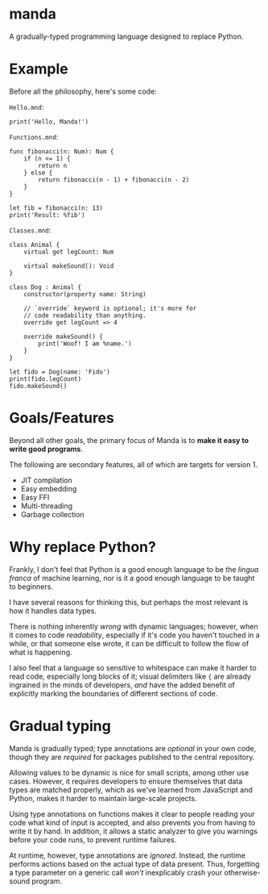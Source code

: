 # manda
A gradually-typed programming language designed to replace Python.

# Example
Before all the philosophy, here's some code:

`Hello.mnd`:

```manda
print('Hello, Manda!')
```

`Functions.mnd`:

```manda
func fibonacci(n: Num): Num {
    if (n <= 1) {
        return n
    } else {
        return fibonacci(n - 1) + fibonacci(n - 2)
    }
}

let fib = fibonacci(n: 13)
print('Result: %fib')
```

`Classes.mnd`:

```manda
class Animal {
    virtual get legCount: Num

    virtual makeSound(): Void
}

class Dog : Animal {
    constructor(property name: String)

    // `override` keyword is optional; it's more for
    // code readability than anything.
    override get legCount => 4

    override makeSound() {
        print('Woof! I am %name.')
    }
}

let fido = Dog(name: 'Fido')
print(fido.legCount)
fido.makeSound()
```

# Goals/Features
Beyond all other goals, the primary focus of Manda is to
**make it easy to write good programs**.

The following are secondary features, all of which are targets for version 1.

* JIT compilation
* Easy embedding
* Easy FFI
* Multi-threading
* Garbage collection

# Why replace Python?
Frankly, I don't feel that Python is a good enough language to be the
*lingua franca* of machine learning, nor is it a good enough language to be
taught to beginners.

I have several reasons for thinking this, but perhaps the most relevant is how
it handles data types.

There is nothing inherently *wrong* with dynamic languages; however, when it
comes to code *readability*, especially if it's code you haven't touched in a
while, or that someone else wrote, it can be difficult to follow the flow of
what is happening.

I also feel that a language so sensitive to whitespace can make it harder to read
code, especially long blocks of it; visual delimiters like `{` are already
ingrained in the minds of developers, *and* have the added benefit of
explicitly marking the boundaries of different sections of code.

# Gradual typing
Manda is gradually typed; type annotations are *optional* in your own code,
though they are *required* for packages published to the central repository.

Allowing values to be dynamic is nice for small scripts, among other use cases.
However, it requires developers to ensure themselves that data types are matched
properly, which as we've learned from JavaScript and Python, makes it harder
to maintain large-scale projects.

Using type annotations on functions makes it clear to people reading your code
what kind of input is accepted, and also prevents you from having to write it
by hand. In addition, it allows a static analyzer to give you warnings before
your code runs, to prevent runtime failures.

At runtime, however, type annotations are *ignored*. Instead, the runtime
performs actions based on the actual type of data present. Thus, forgetting
a type parameter on a generic call *won't* inexplicably crash your
otherwise-sound program.